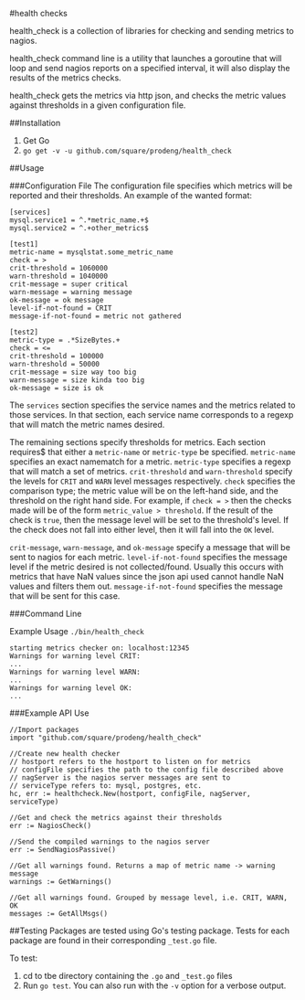 #health checks

health_check is a collection of libraries for checking and sending metrics to nagios.

health_check command line is a utility that launches a goroutine that will loop and send nagios reports on a specified interval, it will also display the results of the metrics checks.

health_check gets the metrics via http json, and checks the metric values against thresholds in a given configuration file.

##Installation

1. Get Go
2. `go get -v -u github.com/square/prodeng/health_check`

##Usage

###Configuration File
The configuration file specifies which metrics will be reported and their thresholds.
An example of the wanted format:
```
[services]
mysql.service1 = ^.*metric_name.+$
mysql.service2 = ^.+other_metrics$

[test1]
metric-name = mysqlstat.some_metric_name
check = >
crit-threshold = 1060000
warn-threshold = 1040000
crit-message = super critical
warn-message = warning message
ok-message = ok message
level-if-not-found = CRIT
message-if-not-found = metric not gathered

[test2]
metric-type = .*SizeBytes.+
check = <=
crit-threshold = 100000
warn-threshold = 50000
crit-message = size way too big
warn-message = size kinda too big
ok-message = size is ok
```
The `services` section specifies the service names and the metrics related to those services. In that section, each service name corresponds to a regexp that will match the metric names desired.

The remaining sections specify thresholds for metrics.
Each section requires$ that either a `metric-name` or `metric-type` be specified. `metric-name` specifies an exact namematch for a metric. `metric-type` specifies a regexp that will match a set of metrics.
`crit-threshold` and `warn-threshold` specify the levels for `CRIT` and `WARN` level messages respectively. `check` specifies the comparison type; the metric value will be on the left-hand side, and the threshold on the right hand side. For example, if `check = >` then the checks made will be of the form `metric_value > threshold`. If the result of the check is `true`, then the message level will be set to the threshold's level. If the check does not fall into either level, then it will fall into the `OK` level.

`crit-message`, `warn-message`, and `ok-message` specify a message that will be sent to nagios for each metric.
`level-if-not-found` specifies the message level if the metric desired is not collected/found. Usually this occurs with metrics that have NaN values since the json api used cannot handle NaN values and filters them out. `message-if-not-found` specifies the message that will be sent for this case.

###Command Line

Example Usage
`./bin/health_check`
```
starting metrics checker on: localhost:12345
Warnings for warning level CRIT:
...
Warnings for warning level WARN:
...
Warnings for warning level OK:
...
```

###Example API Use
```
//Import packages
import "github.com/square/prodeng/health_check"

//Create new health checker
// hostport refers to the hostport to listen on for metrics
// configFile specifies the path to the config file described above
// nagServer is the nagios server messages are sent to
// serviceType refers to: mysql, postgres, etc.
hc, err := healthcheck.New(hostport, configFile, nagServer, serviceType)

//Get and check the metrics against their thresholds
err := NagiosCheck()

//Send the compiled warnings to the nagios server
err := SendNagiosPassive()

//Get all warnings found. Returns a map of metric name -> warning message
warnings := GetWarnings()

//Get all warnings found. Grouped by message level, i.e. CRIT, WARN, OK
messages := GetAllMsgs()
```

##Testing
Packages are tested using Go's testing package.
Tests for each package are found in their corresponding `_test.go` file.

To test:
1. cd to tbe directory containing the `.go` and `_test.go` files
2. Run `go test`. You can also run with the `-v` option for a verbose output.


